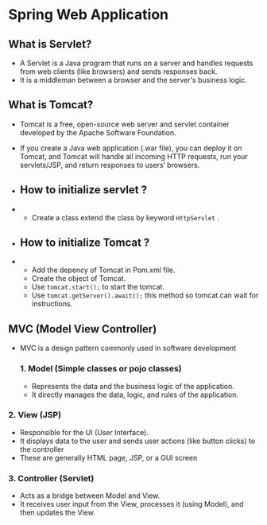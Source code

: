 # Spring Web Application


## What is Servlet?
- A Servlet is a Java program that runs on a server and handles requests from web clients (like browsers) and sends responses back.
-  It is a middleman between a browser and the server's business logic.

## What is Tomcat?
- Tomcat is a free, open-source web server and servlet container developed by the Apache Software Foundation.
- If you create a Java web application (.war file), you can deploy it on Tomcat, and Tomcat will handle all incoming HTTP requests, run your servlets/JSP, and return responses to users’ browsers.

- ## How to initialize servlet ?
- - Create a class extend the class by keyword  `HttpServlet` .
  

- ## How to initialize Tomcat ?
- - Add the depency of Tomcat in Pom.xml file.
  - Create the object of Tomcat.
  - Use `tomcat.start();` to start the tomcat.
  - Use `tomcat.getServer().await();` this method so tomcat can wait for instructions.


## MVC (Model View Controller)
- MVC is a design pattern commonly used in software development

  ### 1. Model (Simple classes or pojo classes)
  - Represents the data and the business logic of the application.
  - It directly manages the data, logic, and rules of the application.

### 2. View (JSP)
- Responsible for the UI (User Interface).
- It displays data to the user and sends user actions (like button clicks) to the controller
- These are generally HTML page, JSP, or a GUI screen

### 3. Controller (Servlet)
- Acts as a bridge between Model and View.
- It receives user input from the View, processes it (using Model), and then updates the View.
